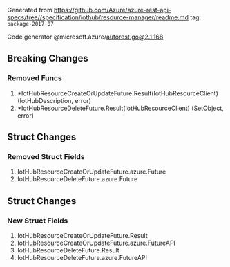 Generated from https://github.com/Azure/azure-rest-api-specs/tree//specification/iothub/resource-manager/readme.md tag: `package-2017-07`

Code generator @microsoft.azure/autorest.go@2.1.168

## Breaking Changes

### Removed Funcs

1. *IotHubResourceCreateOrUpdateFuture.Result(IotHubResourceClient) (IotHubDescription, error)
1. *IotHubResourceDeleteFuture.Result(IotHubResourceClient) (SetObject, error)

## Struct Changes

### Removed Struct Fields

1. IotHubResourceCreateOrUpdateFuture.azure.Future
1. IotHubResourceDeleteFuture.azure.Future

## Struct Changes

### New Struct Fields

1. IotHubResourceCreateOrUpdateFuture.Result
1. IotHubResourceCreateOrUpdateFuture.azure.FutureAPI
1. IotHubResourceDeleteFuture.Result
1. IotHubResourceDeleteFuture.azure.FutureAPI
